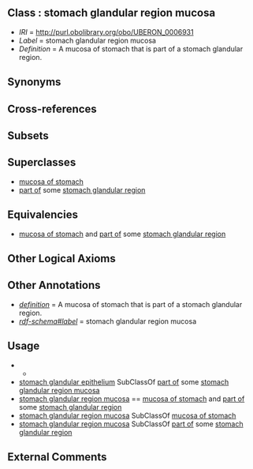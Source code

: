 
## Class : stomach glandular region mucosa

 * *IRI* = http://purl.obolibrary.org/obo/UBERON_0006931
 * *Label* = stomach glandular region mucosa
 * *Definition* = A mucosa of stomach that is part of a stomach glandular region.

## Synonyms


## Cross-references


## Subsets


## Superclasses

 * [mucosa of stomach](../../UBERON/99/UBERON_0001199.md)
 * [part of](../../BFO/50/BFO_0000050.md) some [stomach glandular region](../../UBERON/53/UBERON_0011953.md)

## Equivalencies

 * [mucosa of stomach](../../UBERON/99/UBERON_0001199.md) and [part of](../../BFO/50/BFO_0000050.md) some [stomach glandular region](../../UBERON/53/UBERON_0011953.md)

## Other Logical Axioms


## Other Annotations

 * *[definition](../../IAO/15/IAO_0000115.md)* = A mucosa of stomach that is part of a stomach glandular region.
 * *[rdf-schema#label](../../el/rdf-schema#label.md)* = stomach glandular region mucosa

## Usage

 * -
 * [stomach glandular epithelium](../../UBERON/24/UBERON_0006924.md) SubClassOf [part of](../../BFO/50/BFO_0000050.md) some [stomach glandular region mucosa](../../UBERON/31/UBERON_0006931.md)
 * [stomach glandular region mucosa](../../UBERON/31/UBERON_0006931.md) == [mucosa of stomach](../../UBERON/99/UBERON_0001199.md) and [part of](../../BFO/50/BFO_0000050.md) some [stomach glandular region](../../UBERON/53/UBERON_0011953.md)
 * [stomach glandular region mucosa](../../UBERON/31/UBERON_0006931.md) SubClassOf [mucosa of stomach](../../UBERON/99/UBERON_0001199.md)
 * [stomach glandular region mucosa](../../UBERON/31/UBERON_0006931.md) SubClassOf [part of](../../BFO/50/BFO_0000050.md) some [stomach glandular region](../../UBERON/53/UBERON_0011953.md)

## External Comments

